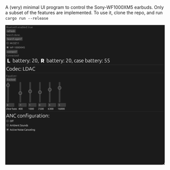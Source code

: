 A (very) minimal UI program to control the Sony-WF1000XM5 earbuds. Only a subset of the features are implemented. To use it, clone the repo, and run
`cargo run --release`

![screenshot of the UI](/example.png?raw=true)
